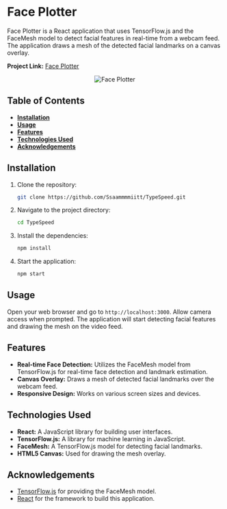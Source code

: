 # Face Plotter

Face Plotter is a React application that uses TensorFlow.js and the FaceMesh model to detect facial features in real-time from a webcam feed. The application draws a mesh of the detected facial landmarks on a canvas overlay.

**Project Link:** [Face Plotter](https://face-plotter.vercel.app/)
<div style="text-align: center;">
    <img src="https://github.com/Ssaammmmiitt/FacePlotter/assets/149798380/763627cc-5e91-43c2-be98-b043a5ed7382" alt="Face Plotter" />
</div>

## Table of Contents

- <span style="color: #6D96C2; font-weight: bold;">[Installation](#installation)</span>
- <span style="color: #6D96C2; font-weight: bold;">[Usage](#usage)</span>
- <span style="color: #6D96C2; font-weight: bold;">[Features](#features)</span>
- <span style="color: #6D96C2; font-weight: bold;">[Technologies Used](#technologies-used)</span>
- <span style="color: #6D96C2; font-weight: bold;">[Acknowledgements](#acknowledgements)</span>

## Installation

1. Clone the repository:
    ```bash
    git clone https://github.com/Ssaammmmiitt/TypeSpeed.git
    ```

2. Navigate to the project directory:
    ```bash
    cd TypeSpeed
    ```

3. Install the dependencies:
    ```bash
    npm install
    ```

4. Start the application:
    ```bash
    npm start
    ```

## Usage

Open your web browser and go to `http://localhost:3000`. Allow camera access when prompted. The application will start detecting facial features and drawing the mesh on the video feed.

## Features

- **Real-time Face Detection:** Utilizes the FaceMesh model from TensorFlow.js for real-time face detection and landmark estimation.
- **Canvas Overlay:** Draws a mesh of detected facial landmarks over the webcam feed.
- **Responsive Design:** Works on various screen sizes and devices.

## Technologies Used

- **React:** A JavaScript library for building user interfaces.
- **TensorFlow.js:** A library for machine learning in JavaScript.
- **FaceMesh:** A TensorFlow.js model for detecting facial landmarks.
- **HTML5 Canvas:** Used for drawing the mesh overlay.

## Acknowledgements

- [TensorFlow.js](https://www.tensorflow.org/js) for providing the FaceMesh model.
- [React](https://reactjs.org/) for the framework to build this application.


